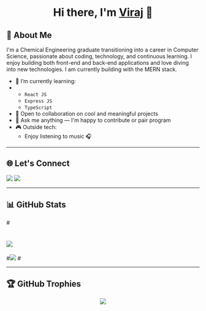 <h1 align="center">Hi there, I'm <a href="https://github.com/virajkc1">Viraj</a> 👋</h1>

## 🧠 About Me

I'm a Chemical Engineering graduate transitioning into a career in Computer Science, passionate about coding, technology, and continuous learning. I enjoy building both front-end and back-end applications and love diving into new technologies. I am currently building with the MERN stack.

- 🌱 I’m currently learning:
- - `React JS`
  - `Express JS`
  - `TypeScript`
- 💼 Open to collaboration on cool and meaningful projects
- 💬 Ask me anything — I'm happy to contribute or pair program
- 🎮 Outside tech:
  - Enjoy listening to music 🎧
---

## 🌐 Let's Connect

<p align="left">
  <a href="mailto:virajkc1@gmail.com"><img src="https://img.shields.io/badge/Gmail-D14836?style=for-the-badge&logo=gmail&logoColor=white" /></a>
  <a href="https://www.linkedin.com/in/viraj-chapaneri"><img src="https://img.shields.io/badge/LinkedIn-0A66C2?style=for-the-badge&logo=linkedin&logoColor=white" /></a>
</p>

---

## 📊 GitHub Stats

#<p align="center">
 # <img src="https://github-readme-stats.vercel.app/api?username=virajkc1&show_icons=true&theme=radical" />
  #<img src="https://github-readme-stats.vercel.app/api/top-langs/?username=virajkc1&layout=compact&theme=radical" />
#</p>

---

## 🏆 GitHub Trophies

<p align="center">
  <img src="https://github-profile-trophy.vercel.app/?username=virajkc1&theme=gruvbox" />
</p>
